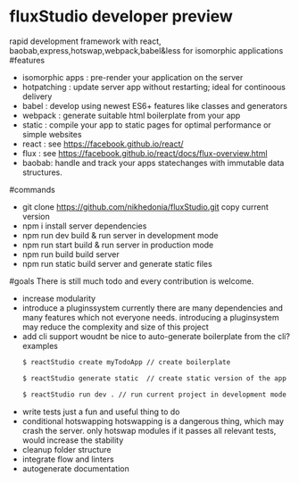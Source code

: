 # fluxStudio developer preview
rapid development framework with react, baobab,express,hotswap,webpack,babel&amp;less for isomorphic applications
#features
- isomorphic apps : pre-render your application on the server
- hotpatching : update server app without restarting; ideal for continoous delivery
- babel : develop using newest ES6+ features like classes and generators
- webpack : generate suitable html boilerplate from your app
- static : compile your app to static pages for optimal performance or simple websites 
- react : see https://facebook.github.io/react/
- flux  : see https://facebook.github.io/react/docs/flux-overview.html
- baobab: handle and track your apps statechanges with immutable data structures.

#commands
- git clone https://github.com/nikhedonia/fluxStudio.git
  copy current version
- npm i
  install server dependencies
- npm run dev 
  build & run server in development mode 
- npm run start 
  build & run server in production mode
- npm run build 
  build server
- npm run static
  build server and generate static files

#goals
There is still much todo and every contribution is welcome.
- increase modularity 
- introduce a pluginssystem
  currently there are many dependencies and many features which not everyone needs. introducing a pluginsystem may reduce the complexity and size of this project
- add cli support
  woudnt be nice to auto-generate boilerplate from the cli?
  examples
  ```sh 
  $ reactStudio create myTodoApp // create boilerplate
  
  $ reactStudio generate static  // create static version of the app
  
  $ reactStudio run dev . // run current project in development mode
  ``` 
- write tests
  just a fun and useful thing to do
- conditional hotswapping
  hotswapping is a dangerous thing, which may crash the server.
  only hotswap modules if it passes all relevant tests, would increase the stability
- cleanup folder structure
- integrate flow and linters
- autogenerate documentation
  
 


  
